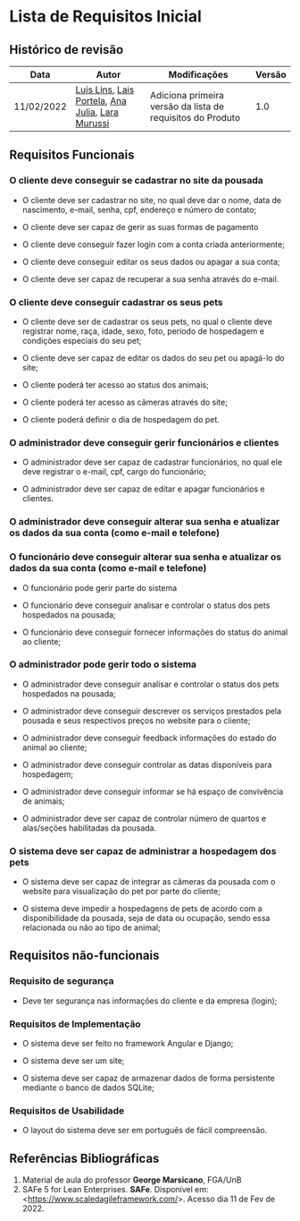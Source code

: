 # Lista de Requisitos Inicial

## Histórico de revisão
| Data       | Autor                                        | Modificações                      | Versão |
| ---------- | -------------------------------------------- | --------------------------------- | ------ |
| 11/02/2022 | [Luís Lins](https://github.com/luisgaboardi), [Lais Portela](https://github.com/laispa), [Ana Julia](https://github.com/aluzianobriceno), [Lara Murussi](https://github.com/klmurussi) | Adiciona primeira versão da lista de requisitos do Produto | 1.0 |

## Requisitos Funcionais

### O cliente deve conseguir se cadastrar no site da pousada 

- O cliente deve ser cadastrar no site, no qual deve dar o nome, data de nascimento, e-mail, senha, cpf, endereço e número de contato; 

- O cliente deve ser capaz de gerir as suas formas de pagamento 

- O cliente deve conseguir fazer login com a conta criada anteriormente; 

- O cliente deve conseguir editar os seus dados ou apagar a sua conta; 

- O cliente deve ser capaz de recuperar a sua senha através do e-mail. 

 

### O cliente deve conseguir cadastrar os seus pets 

- O cliente deve ser de cadastrar os seus pets, no qual o cliente deve registrar nome, raça, idade, sexo, foto, período de hospedagem e condições especiais do seu pet; 

- O cliente deve ser capaz de editar os dados do seu pet ou apagá-lo do site; 

- O cliente poderá ter acesso ao status dos animais; 

- O cliente poderá ter acesso as câmeras através do site; 

- O cliente poderá definir o dia de hospedagem do pet. 

 

### O administrador deve conseguir gerir funcionários e clientes  

- O administrador deve ser capaz de cadastrar funcionários, no qual ele deve registrar o e-mail, cpf, cargo do funcionário; 

- O administrador deve ser capaz de editar e apagar funcionários e clientes. 


###  O administrador deve conseguir alterar sua senha e atualizar os dados da sua conta (como e-mail e telefone) 

### O funcionário deve conseguir alterar sua senha e atualizar os dados da sua conta (como e-mail e telefone) 

- O funcionário pode gerir parte do sistema 

- O funcionário deve conseguir analisar e controlar o status dos pets hospedados na pousada; 

- O funcionário deve conseguir fornecer informações do status do animal ao cliente; 

 
### O administrador pode gerir todo o sistema 

- O administrador deve conseguir analisar e controlar o status dos pets hospedados na pousada; 

- O administrador deve conseguir descrever os serviços prestados pela pousada e seus respectivos preços no website para o cliente; 

- O administrador deve conseguir feedback informações do estado do animal ao cliente; 

- O administrador deve conseguir controlar as datas disponíveis para hospedagem; 

- O administrador deve conseguir informar se há espaço de convivência de animais; 

- O administrador deve ser capaz de controlar número de quartos e alas/seções habilitadas da pousada. 

### O sistema deve ser capaz de administrar a hospedagem dos pets 

- O sistema deve ser capaz de integrar as câmeras da pousada com o website para visualização do pet por parte do cliente; 

- O sistema deve impedir a hospedagens de pets de acordo com a disponibilidade da pousada, seja de data ou ocupação, sendo essa relacionada ou não ao tipo de animal; 


## Requisitos não-funcionais

### Requisito de segurança
- Deve ter segurança nas informações do cliente e da empresa (login); 

### Requisitos de Implementação
- O sistema deve ser feito no framework Angular e Django; 

- O sistema deve ser um site; 

- O sistema deve ser capaz de armazenar dados de forma persistente mediante o banco de dados SQLite; 

### Requisitos de Usabilidade
- O layout do sistema deve ser em português de fácil compreensão. 

## Referências Bibliográficas
1. Material de aula do professor **George Marsicano**, FGA/UnB
1. SAFe 5 for Lean Enterprises. **SAFe**. Disponível em: <<https://www.scaledagileframework.com/>>. Acesso dia 11 de Fev de 2022.